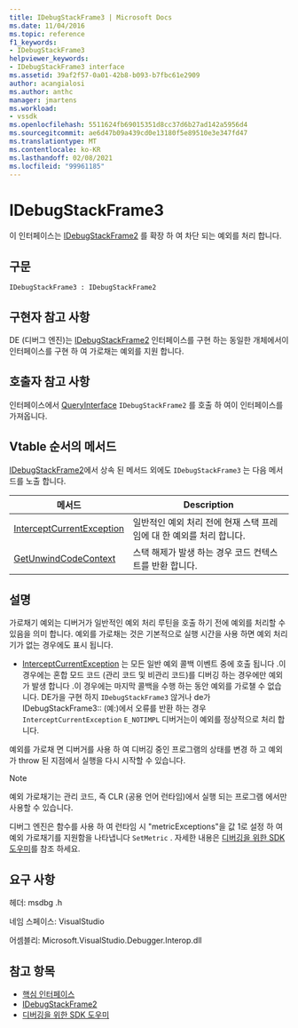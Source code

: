 ```yaml
---
title: IDebugStackFrame3 | Microsoft Docs
ms.date: 11/04/2016
ms.topic: reference
f1_keywords:
- IDebugStackFrame3
helpviewer_keywords:
- IDebugStackFrame3 interface
ms.assetid: 39af2f57-0a01-42b8-b093-b7fbc61e2909
author: acangialosi
ms.author: anthc
manager: jmartens
ms.workload:
- vssdk
ms.openlocfilehash: 5511624fb69015351d8cc37d6b27ad142a5956d4
ms.sourcegitcommit: ae6d47b09a439cd0e13180f5e89510e3e347fd47
ms.translationtype: MT
ms.contentlocale: ko-KR
ms.lasthandoff: 02/08/2021
ms.locfileid: "99961185"
---
```

# <a name="idebugstackframe3"></a>IDebugStackFrame3
이 인터페이스는 [IDebugStackFrame2](../../../extensibility/debugger/reference/idebugstackframe2.md) 를 확장 하 여 차단 되는 예외를 처리 합니다.

## <a name="syntax"></a>구문

```
IDebugStackFrame3 : IDebugStackFrame2
```

## <a name="notes-for-implementers"></a>구현자 참고 사항
 DE (디버그 엔진)는 [IDebugStackFrame2](../../../extensibility/debugger/reference/idebugstackframe2.md) 인터페이스를 구현 하는 동일한 개체에서이 인터페이스를 구현 하 여 가로채는 예외를 지원 합니다.

## <a name="notes-for-callers"></a>호출자 참고 사항
 인터페이스에서 [QueryInterface](/cpp/atl/queryinterface) `IDebugStackFrame2` 를 호출 하 여이 인터페이스를 가져옵니다.

## <a name="methods-in-vtable-order"></a>Vtable 순서의 메서드
 [IDebugStackFrame2](../../../extensibility/debugger/reference/idebugstackframe2.md)에서 상속 된 메서드 외에도 `IDebugStackFrame3` 는 다음 메서드를 노출 합니다.

|메서드|Description|
|------------|-----------------|
|[InterceptCurrentException](../../../extensibility/debugger/reference/idebugstackframe3-interceptcurrentexception.md)|일반적인 예외 처리 전에 현재 스택 프레임에 대 한 예외를 처리 합니다.|
|[GetUnwindCodeContext](../../../extensibility/debugger/reference/idebugstackframe3-getunwindcodecontext.md)|스택 해제가 발생 하는 경우 코드 컨텍스트를 반환 합니다.|

## <a name="remarks"></a>설명
 가로채기 예외는 디버거가 일반적인 예외 처리 루틴을 호출 하기 전에 예외를 처리할 수 있음을 의미 합니다. 예외를 가로채는 것은 기본적으로 실행 시간을 사용 하면 예외 처리기가 없는 경우에도 표시 됩니다.

- [InterceptCurrentException](../../../extensibility/debugger/reference/idebugstackframe3-interceptcurrentexception.md) 는 모든 일반 예외 콜백 이벤트 중에 호출 됩니다 .이 경우에는 혼합 모드 코드 (관리 코드 및 비관리 코드)를 디버깅 하는 경우에만 예외가 발생 합니다 .이 경우에는 마지막 콜백을 수행 하는 동안 예외를 가로챌 수 없습니다. DE가을 구현 하지 `IDebugStackFrame3` 않거나 de가 IDebugStackFrame3:: (예:)에서 오류를 반환 하는 경우 `InterceptCurrentException` `E_NOTIMPL` 디버거는이 예외를 정상적으로 처리 합니다.

 예외를 가로채 면 디버거를 사용 하 여 디버깅 중인 프로그램의 상태를 변경 하 고 예외가 throw 된 지점에서 실행을 다시 시작할 수 있습니다.

> [!NOTE]
> 예외 가로채기는 관리 코드, 즉 CLR (공용 언어 런타임)에서 실행 되는 프로그램 에서만 사용할 수 있습니다.

 디버그 엔진은 함수를 사용 하 여 런타임 시 "metricExceptions"을 값 1로 설정 하 여 예외 가로채기를 지원함을 나타냅니다 `SetMetric` . 자세한 내용은 [디버깅을 위한 SDK 도우미](../../../extensibility/debugger/reference/sdk-helpers-for-debugging.md)를 참조 하세요.

## <a name="requirements"></a>요구 사항
 헤더: msdbg .h

 네임 스페이스: VisualStudio

 어셈블리: Microsoft.VisualStudio.Debugger.Interop.dll

## <a name="see-also"></a>참고 항목
- [핵심 인터페이스](../../../extensibility/debugger/reference/core-interfaces.md)
- [IDebugStackFrame2](../../../extensibility/debugger/reference/idebugstackframe2.md)
- [디버깅을 위한 SDK 도우미](../../../extensibility/debugger/reference/sdk-helpers-for-debugging.md)
